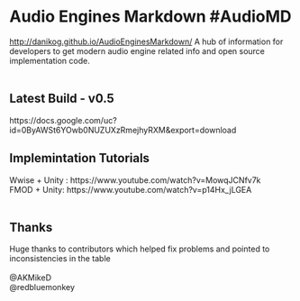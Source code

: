 # Audio Engines Markdown #AudioMD
http://danikog.github.io/AudioEnginesMarkdown/
A hub of information for developers to get modern audio engine related info and open source implementation code.
<br>
<br>
<h2>Latest Build - v0.5</h2>
https://docs.google.com/uc?id=0ByAWSt6YOwb0NUZUXzRmejhyRXM&export=download
<br>
<h2> Implemintation Tutorials</h2>
Wwise + Unity : https://www.youtube.com/watch?v=MowqJCNfv7k
<br>
FMOD + Unity: https://www.youtube.com/watch?v=p14Hx_jLGEA
<br>
<br>
<h2>Thanks</h2>
Huge thanks to contributors which helped fix problems and pointed to inconsistencies in the table
<br>
<br>
@AKMikeD
<br>
@redbluemonkey

